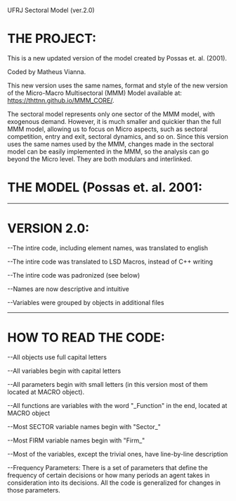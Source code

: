UFRJ Sectoral Model (ver.2.0)

# THE PROJECT:

This is a new updated version of the model created by Possas et. al. (2001). 

Coded by Matheus Vianna.

This new version uses the same names, format and style of the new version of the Micro-Macro Multisectoral (MMM) Model available at: <https://thttnn.github.io/MMM_CORE/>.

The sectoral model represents only one sector of the MMM model, with exogenous demand. However, it is much smaller and quickier than the full MMM model, allowing us to focus on Micro aspects, such as sectoral competition, entry and exit, sectoral dynamics, and so on. Since this version uses the same names used by the MMM, changes made in the sectoral model can be easily implemented in the MMM, so the analysis can go beyond the Micro level. They are both modulars and interlinked. 


# THE MODEL (Possas et. al. 2001:

*********************************************************************************************************************************************

# VERSION 2.0:

  --The intire code, including element names, was translated to english

  --The intire code was translated to LSD Macros, instead of C++ writing

  --The intire code was padronized (see below)

  --Names are now descriptive and intuitive
  
  --Variables were grouped by objects in additional files

*********************************************************************************************************************************************

# HOW TO READ THE CODE:

--All objects use full capital letters

--All variables begin with capital letters

--All parameters begin with small letters (in this version most of them located at MACRO object).

--All functions are variables with the word "_Function" in the end, located at MACRO object

--Most SECTOR variable names begin with "Sector_"

--Most FIRM variable names begin with "Firm_"

--Most of the variables, except the trivial ones, have line-by-line description

--Frequency Parameters: 
There is a set of parameters that define the frequency of certain decisions or how many periods an agent takes in consideration into its decisions.
All the code is generalized for changes in those parameters.

